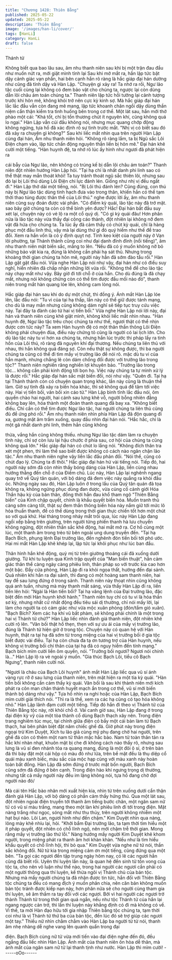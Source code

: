 ```yaml
---
title: "Chương 1428: Thiên Bằng"
published: 2025-05-22
updated: 2025-05-22
description: 'Thiên Bằng'
image: '/images/han-li/cover/'
tags: [HanLi]
category: HanLi
draft: false
---
```


Thánh tử

Không biết qua bao lâu sau, âm nhu thanh niên sau khi bị một
trận đau đầu như muốn nứt ra, mới giật mình tỉnh lại
Sau khi mở mắt ra, hắn lập tức bật dậy cảnh giác vạn phần, hai
bên cạnh hắn rõ ràng là hắc giáp đại hán dường như cũng đã tỉnh
dậy và Hàn Lập.
"Chuyện gì xảy ra! Ta nhớ ra rồi, Ngư lão tặc cuối cùng lại không
có đem bảo vật cho chúng ta, ngược lại còn dùng dẫn lôi châu ám
toán chúng ta." Thanh niên lập tức hồi tưởng lại cảnh tượng trước
khi hôn mê, không khỏi trở nên cực kỳ kinh sợ.
Mà hắc giáp đại hán lắc lắc đầu vẫn còn đang mê mang, lập tức
khoanh chân ngồi dậy dùng thần niệm cẩn thận kiểm tra tình
huống bên trong cơ thể.
Một lát sau, hắn mới thở phào một cái: "Khá tốt, chỉ bị tổn thương
chút ít nguyên khí, cũng không quá lo ngại."
Hàn Lập vẫn cúi đầu không nói, nhưng mục quang chớp động
không ngừng, tựa hồ đã xác định rõ sự tình trước mắt.
"Nhị vị có biết sau đó đã xảy ra chuyện gì không?" Sau khi liếc
mắt nhin qua trên người Hàn Lập cùng đại hán, Âm nhu thanh
niên hỏi.
"Không rõ ràng lắm, ta bị Ngũ sắc Lôi Điện chạm vào, lập tức
chấn động nguyên thần liền bị hôn mê." Đại hán khẽ cười một
tiếng.
"Hàn huynh đệ, ta nhớ rõ lúc ấy hình như ngươi đã phát hiện ra

cái bẫy của Ngư lão, nên không có trúng kế bị dẫn lôi châu ám
toán?" Thanh niên đột nhiên hướng Hàn Lập hỏi.
"Tại hạ chỉ là nhất danh phi linh sao có thể thật may mắn thoát
khỏi! Ta tuy tránh thoát ngũ sắc thiên lôi, nhưng sau đó lại bị Lôi
thú dùng Lôi Điện chi lực đánh lén. Giống như nhị vị đều ngất đi."
Hàn Lập thở dài một tiếng, nói.
"Bị Lôi thú đánh lén? Cũng đúng, con thú này bị Ngư lão tặc dùng
tinh hạch đưa vào trong thân, khiến hắn có thể tạm thời thao túng
được thân thể của Lôi thú." nghe được lời ấy, âm nhu thanh niên
cũng suy đoán được vài phần.
"Có điểm kỳ quái, lão tặc này đã trở mặt. sao bây giờ chúng ta
còn có thể bình yên được? Hắc!
Đại hán bắt đầu suy xét lại, chuyện này có vẻ lộ ra một cổ quỷ dị.
"Có gì kỳ quái đâu! Hơn phân nửa là lão tặc này vừa thấy đại
công cáo thành, đột nhiên lại không nỡ đem vật đã hứa cho
chúng ta. Ta lúc ấy đã cảm thấy có chút kỳ quái, chỉ là hàng phục
một đầu linh thú, vậy mà lại dùng thứ gì đó quý hiếm như thế để
trao đổi. Xem ra hắn vốn là có ý định quỵt nợ. Tính keo kiệt của
người này ở Vạn lôi phường, tại Thánh thành cũng coi như đại
danh đỉnh đỉnh (nổi tiếng)", âm nhu thanh niên mặt biến sắc,
mắng to lên.
"Nếu đã có ý muốn không nỡ bỏ những bảo vật kia ra, đúng là
không cần phải hạ sát thủ. Nhưng trong khoảng thời gian chúng
ta hôn mê, người này hẳn đã sớm đào tẩu rồi." Hàn Lập gật gật
đầu nói.
Vừa nghe Hàn Lập nói như vậy, đại hán như có điều suy nghĩ,
hiển nhiên đã chấp nhận những lời vừa rồi.
"Không thể để cho lão tặc này chạy mất như vậy. Bây giờ đi tới
chỗ ở của hắn. Cho dù đúng là đã chạy mất, nhưng nói không
chừng còn có thể tìm được đầu mối nào đó", thanh niên trong mắt
hàn quang lóe lên, không cam lòng nói.

Hắc giáp đại hán sau khi do dự một chút, thì đồng ý. Ánh mắt Hàn
Lập lóe lên, lắc đầu nói:
"Tu vi của tại hạ thấp, lần này có thể giữ được tánh mạng, cho dù
là may mắn nhưng cũng không dám nghĩ sẽ tiếp tục truy cứu việc
này. Tại đây ta đành cáo từ hai vị tiền bối."
Vừa nghe Hàn Lập nói lời này, đại hán và thanh niên cùng khẽ
giật mình, không khỏi liếc mắt nhìn nhau.
"Hàn huynh đệ, Ngư lão tặc trêu chọc chúng ta như thế, ngươi
thật có thể nhịn được cơn tức này? Ta xem Hàn huynh đệ có một
thân thần thông Lôi Điện không phải chuyện đùa, điều này chứng
tỏ cũng là người có lai lịch lớn. Cho dù lão tặc này tu vi hơn xa
chúng ta, nhưng hắn lúc trước thi pháp lấy ra tinh hồn của Lôi thú,
rõ ràng đã nguyên khí đại thương. Nếu chúng ta liên thủ với nhau,
thì hắn không quá đáng sợ. Còn nếu thật sự không được, thì ba
người chúng ta cũng có thể đi tìm mấy vị trưởng lão để nói rõ.
mặc dù tu vi của hắn mạnh, nhưng chẳng lẽ còn dám chống đối
được với trưởng lão trong tộc?" Thanh niên nghiến răng nghiến
lợi khuyên bảo.
"Trưởng lão trong tộc… không cần phải kinh động tới bọn họ.
Việc này chúng ta tự mình xử lý là được rồi." Hắc giáp đại hán
sắc mặt biến đổi, nói như vậy.
"Quên đi. Tại hạ tại Thánh thành còn có chuyện quan trọng khác,
lần này cũng là thuận thế làm. Giờ sự tình đã xảy ra biến hóa
khác, thì sẽ không quá để tâm tới việc này. Hai vị tiền bối, vãn bối
xin cáo từ." Hàn Lập bình tĩnh lắc đầu nói, ôm quyền chào hai
người, hai cánh sau lưng khẽ vỗ, người bỗng nhiên đằng không
bay lên, hóa thành một đoàn thanh quang đã bay xa.
"Không biết điều. Chỉ cần có thể tìm được Ngư lão tặc, hai người
chúng ta liên thủ cũng đủ để ứng phó rồi."
Âm nhu thanh niên nhìn phía Hàn Lập đã độn quang đi xa, gương
mặt âm trầm xuống, quay đầu nhìn đại hán nói.
"Hắc hắc, chỉ là một gã nhất danh phi linh, thêm hắn cũng không

thừa, vắng hắn cũng không thiếu. nhưng Ngư lão tặc dám làm ra
chuyện tình này, chỉ sợ còn lưu lại hậu chước ở phía sau, cơ hội
của chúng ta cũng không quá lớn." Hắc giáp đại hán có chút lo
lắng nói.
"Không đích thân tra xét một phen, thì làm thế sao biết được
không có cách nào ngăn chặn lão tặc." Âm nhu thanh niên nghe
vậy liền lắc đầu phản đối.
"Nói thế, cũng có chút đạo lý. Chúng ta đi thôi." Hắc giáp đại hán
hừ vài tiếng nói.
Tiếp đó, hai người này sớm đã còn nhìn thấy bóng dáng của Hàn
Lập, liền cùng nhau hướng thẳng đến chỗ ở của Điếm chủ.
Lúc này, Hàn Lập lại nghênh ngang quay trở về Quý tân quán, với
bộ dáng đã đem việc này quẳng ra khỏi đầu óc.
Những ngày sau đó, Hàn Lập luôn ở trong lầu của Quý tân quán
đả tọa không ra, không ngừng phục dùng đan dược, vừa củng cố
cảnh giới Hóa Thần hậu kỳ của bản thân, đồng thời hắn đau khổ
tham ngộ "Thiên Bằng biến" của Kinh chập quyết, chính là khẩu
quyết biến hóa.
Muốn tranh thủ càng sớm càng tốt, thật sự đem thần thông biến
hóa này nắm giữ tới mức lô hỏa thuần thanh, để có thể dùng
trong thời gian thực chiến tốt hơn một chút so với quá khứ.
Hai tháng trong nháy mắt trôi qua, lúc này Hàn Lập đang ngồi xếp
bằng trên giường, trên người từng phiến thanh hà lưu chuyển
không ngừng, đột nhiên thần sắc khẽ động, hai mắt mở ra.
Cơ hồ cùng một lúc, một thanh âm trong trẻo từ bên ngoài ung
dung truyền đến.
"Tại hạ Bạch Bích, phụng lệnh Đại trưởng lão, đến nghênh đón
tiền bối tới phó ước.
Hai mi mắt Hàn Lập khẽ khép lại, lập tức lại khôi phục như lúc
ban đầu.

Thân hình hắn khẽ động, quỷ mị từ trên giường thoáng cái đã
xuống dưới giường.
Từ khi tu luyện qua Kinh trập quyết của "Man biến thuật", hắn
cảm giác thân thể càng ngày càng phiêu linh, thân pháp so với
trước kia cao hơn một bậc.
Đẩy cửa phòng, Hàn Lập đi ra khỏi ngọa thất, hướng đến đại
sảnh.
Quả nhiên khi hắn ra đại sảnh, thì đang có một hoàng sam thanh
niên, hai tay để sau lưng đứng ở trong sảnh.
Thanh niên này thoạt nhìn cũng không quá anh tuấn, nhưng mà
mày thanh mắt sáng, vừa thấy Hàn Lập đi ra, liền tiến lên hỏi:
"Ngài là Hàn tiền bối? Tại hạ vâng lệnh của Đại trưởng lão, đặc
biệt đến mời Hàn huynh khởi hành." Thanh niên tuy chỉ có tu vi là
hóa thần sơ kỳ, nhưng nhất cử nhất động đều tiêu sái dị thường,
chỉ nói mấy lời, lại làm cho người ta có cảm giác như vừa mộc
xuân phòng (đón/tắm gió xuân).
"Bạch Bích? Xem các hạ khí vũ bất phàm, sẽ không phải chính là
một trong hai vị Thánh tử chứ?" Hàn Lập liếc nhìn đánh giá thanh
niên, đột nhiên khẽ cười rộ lên.
"Vãn bối thật hổ thẹn, thẹn với sự ưu ái của mấy vị trưởng lão,
đúng là Thánh tử hiện giờ ở trong tộc. Chuyện này có quan hệ với
Hàn huynh, thật ra tại hạ đã sớm từ trong miệng của hai vị trưởng
bối ở gia tộc biết được vài điều. Tại hạ còn chưa đa tạ ơn tương
trợ của Hàn huynh, nếu không vị trưởng bối chí thân của tại hạ đã
có nguy hiểm đến tính mạng." Bạch bích mỉm cười liền ôm quyền,
nói.
"Trưởng bối ngươi? Ngươi nói chính là..." Hàn Lập lộ ra vẻ ngoài ý
muốn.
"Gia thúc Bạch Lôi, tiểu cô Bạch Ngưng", thanh niên cười nói.

"Ngươi là cháu của Bạch Lôi huynh" ánh mắt Hàn Lập liếc qua vũ
sí ánh vàng rực rỡ ở sau lưng của thanh niên, trên mặt hiện ra
một tia kỳ quái.
"Hàn tiền bối không cần cảm thấy kỳ quái. Vãn bối là sau khi
thành niên mới kích phát ra côn man chân thánh huyết mạch ẩn
trong cơ thế, vũ sí mới biến thành bộ dáng như vậy." Tựa hồ nhìn
ra nghi hoặc của Hàn Lập, Bạch Bích mỉm cười giải thích nói.
"Thì ra là thế, xem ra các hạ cũng có tạo hóa không nhỏ." Hàn
Lập lãnh đạm cười một tiếng.
Tiếp đó hắn đi theo vị Thánh tử của Thiên Bằng tộc này, rời khỏi
chỗ ở.
Vài canh giờ sau, Hàn Lập đang ở trong đại điện kỳ vỹ của một
tòa thành cổ dùng Bạch thạch xây nên.
Trong điện trang nghiêm túc mục, tại chính giữa điện có bầy một
cái bàn làm từ Bạch thạch, hai bên phân biệt đặt năm chiếc ghế
đá.
Giờ phút này trong điện ngoại trừ Kim Duyệt, Xích tu lão giả cùng
mỹ phụ đang chờ hai người, trên ghế đá còn có thêm một nam tử
thân mặc hắc bào.
Nam tử toàn thân tản ra hắc khí nhàn nhạt, khuôn mặt bị che đi
không cách nào thấy rõ, nhưng sau lưng là vũ sí đen nhánh tỏa ra
quang mang, đúng là một đôi ô sí, ở trên bàn đá thì bày đặt một
cái hộp có màu đỏ như lửa, trên bề mặt đều là thụ diệp cổ quái
màu xanh biếc, màu sắc của mộc hạp cùng với màu xanh này
hoàn toàn bất đồng.
Hàn Lập đã sớm đứng ở trước mặt bốn người, Bạch Bích cũng
sớm đã đứng ở bên cạnh.
Trong điện hào khí ngưng trọng dị thường, nhưng tất cả mấy
người này đều im lặng không nói, tựa hồ đang chờ đợi người nào
đó/

Mà cái tên Hắc bào nhân mới xuất hiện kia, nhìn từ trên xuống
dưới cẩn thận đánh giá Hàn Lập, với bộ dáng có phần cảm thấy
hứng thú.
Qua một lát sau, đột nhiên ngoài điện truyền tới thanh âm tiếng
bước chân, một ngân sam nữ tử có vũ sí màu trắng, mang theo
một làn khí phiêu linh đi tới trong điện.
Mặt nàng trắng như ngọc, sóng mắt như thu thủy, trên người
không nhiễm một hạt bụi nào.
Lôi Lan, ngươi hình như đến chậm." Kim Duyệt nhìn qua nàng,
lông mày khẽ nhíu lại, hỏi.
"Khởi bẩm Đại trưởng lão, ta tạm thời tìm hiểu một ít pháp quyết,
đột nhiên có chỗ lĩnh ngộ, nên mới chậm trễ thời gian. Mong rằng
mấy vị trưởng lão thứ lỗi." Nàng hướng mấy người Kim Duyệt khẽ
khom người, trong miệng phát ra thanh âm hơi khàn khàn.
"Nếu như là tìm hiểu khẩu quyết có chỗ lĩnh hội, thì bỏ qua." Kim
Duyệt vừa nghe nữ tử nói, thần sắc không đổi.
Nữ tử kia trong miệng cảm ơn một tiếng, cũng đứng qua một bên.
"Ta gọi các ngươi đến tập trung ngày hôm nay, có lẽ các ngươi
hẳn cũng đã biết rồi. Uyên thí luyện lần này, là quan hệ đến sinh
tử tồn vong của tộc ta, cho nên vô luận như thế nào, trong hai
người các ngươi cần phải có một người thông qua thí luyện, kế
thừa ngôi vị Thánh chủ của bản tộc. Nhưng mà mấy người chúng
ta đã nhận được tin tức, hắn đối với Thiên Bằng tộc chúng ta đều
có mang địch ý muốn phân chia, nên căn bản không muốn bản
tộc tránh được kiếp nạn này, hơn phân nửa sẽ cho người cùng
tham gia thí luyện, sẽ âm thầm ra tay đối với các ngươi. Bởi vì hai
người các ngươi trở thành Thánh tử trong thời gian quá ngắn,
nếu như tộc Thánh tử của hắn lại ngang ngược cản trở, thì lần thí
luyện này khẳng định có đi mà không có về. Vì thế, ta mời Hàn
đạo hữu tới gia nhập Thiên bằng tộc chúng ta, tạm thời coi như là
vị Thánh tử thứ ba của bản tộc, đến lúc đó sẽ trợ giúp các ngươi
một tay." Thiếu nữ nhìn chằm chằm vào Hàn Lập ba người từ từ
nói, thanh âm nhẹ nhàng dễ nghe vang lên quanh quẩn trong đại

điện.
Bạch Bích cùng nữ tử vừa mới tiến vào đại điện nghe đến đó, đều
ngẩng đầu liếc nhìn Hàn Lập.
Ánh mắt của thanh niên ôn hòa dễ thân, mà ánh mắt của ngân
sam nữ tử lại thanh tịnh như nước.
Hàn Lập thì mỉm cười!
------oOo------
